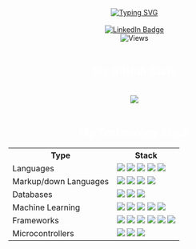 <div align='center'>
<a href="https://git.io/typing-svg"><img src="https://readme-typing-svg.herokuapp.com?font=Iosevka&pause=1000&color=E6E6FA&background=FF272700&center=true&vCenter=true&width=435&lines=I+am+Abhijith+Ajith+;Undergraduate+CSE(IoT);Machine+Learning+Enthusiast;Algorithms+Lover;Optimized+Development" alt="Typing SVG" /></a>
</div>
<br>
<div id="badges" align="center">
    <a href="https://www.linkedin.com/in/abhijith-ajith-16399824b/">
        <img src="https://img.shields.io/badge/LinkedIn-blue?style=for-the-badge&logo=linkedin&logoColor=white" alt="LinkedIn Badge" />
    </a>
</div>
<div id="views" align="center">
    <img src="https://komarev.com/ghpvc/?username=AAbhijithA&style=flat-square&color=blue" alt="Views"/>
</div>
<br>
<div id="ti1" align="center">
    <h2 style='color: white;'>My GitHub Stats</h2>
</div>
<br>
<div id="streaks" align="center">
    <img src="https://github-readme-streak-stats.herokuapp.com/?user=AAbhijithA&theme=tokyonight"/> 
</div>
<br>
<div id="ti1" align="center">
    <h2 style='color: white;'>My Technology Stack</h2>
</div>
<div id="Tab" align="center">
    <table style="width:100%">
        <tr>
            <th>Type</th>
            <th>Stack</th>
        </tr>
        <tr>
            <td>Languages</td>
            <td><img src="https://img.shields.io/badge/Python-FFD43B?style=for-the-badge&logo=python&logoColor=blue"/>
                <img src="https://img.shields.io/badge/C-00599C?style=for-the-badge&logo=c&logoColor=white"/>
                <img src="https://img.shields.io/badge/C%2B%2B-00599C?style=for-the-badge&logo=c%2B%2B&logoColor=white"/>
                <img src="https://img.shields.io/badge/java-%23ED8B00.svg?style=for-the-badge&logo=openjdk&logoColor=white"/>
                <img src="https://img.shields.io/badge/javascript-%23323330.svg?style=for-the-badge&logo=javascript&logoColor=%23F7DF1E"/>
            </td>
        </tr>
        <tr>
            <td>Markup/down Languages</td>
            <td><img src="https://img.shields.io/badge/html5-%23E34F26.svg?style=for-the-badge&logo=html5&logoColor=white"/>
                <img src="https://img.shields.io/badge/CSS3-1572B6?style=for-the-badge&logo=css3&logoColor=white"/>
                <img src="https://img.shields.io/badge/markdown-%23000000.svg?style=for-the-badge&logo=markdown&logoColor=white"/>
                <img src="https://img.shields.io/badge/tailwindcss-%2338B2AC.svg?style=for-the-badge&logo=tailwind-css&logoColor=white"/>
            </td>
        </tr>
        <tr>
            <td>Databases</td>
            <td><img src="https://img.shields.io/badge/mysql-%2300f.svg?style=for-the-badge&logo=mysql&logoColor=white"/>
                <img src="https://img.shields.io/badge/sqlite-%2307405e.svg?style=for-the-badge&logo=sqlite&logoColor=white"/>
                <img src="https://img.shields.io/badge/MongoDB-%234ea94b.svg?style=for-the-badge&logo=mongodb&logoColor=white"/>
            </td>
        </tr>
        <tr>
            <td>Machine Learning</td>
            <td><img src="https://img.shields.io/badge/TensorFlow-FF6F00?style=for-the-badge&logo=tensorflow&logoColor=white"/>
                <img src="https://img.shields.io/badge/OpenCV-27338e?style=for-the-badge&logo=OpenCV&logoColor=white"/>
                <img src="https://img.shields.io/badge/scikit_learn-F7931E?style=for-the-badge&logo=scikit-learn&logoColor=white"/>
                <img src="https://img.shields.io/badge/Pandas-2C2D72?style=for-the-badge&logo=pandas&logoColor=white"/>
                <img src="https://img.shields.io/badge/Numpy-777BB4?style=for-the-badge&logo=numpy&logoColor=white"/>
            </td>
        </tr>
        <tr>
            <td>Frameworks</td>
            <td><img src="https://img.shields.io/badge/Streamlit-FF4B4B?style=for-the-badge&logo=Streamlit&logoColor=white"/>
                <img src="https://img.shields.io/badge/Flask-000000?style=for-the-badge&logo=flask&logoColor=white"/>
                <img src="https://img.shields.io/badge/Django-092E20?style=for-the-badge&logo=django&logoColor=green"/>
                <img src="https://img.shields.io/badge/react-%2320232a.svg?style=for-the-badge&logo=react&logoColor=%2361DAFB"/>
                <img src="https://img.shields.io/badge/express.js-%23404d59.svg?style=for-the-badge&logo=express&logoColor=%2361DAFB"/>
                <img src="https://img.shields.io/badge/node.js-6DA55F?style=for-the-badge&logo=node.js&logoColor=white"/>
            </td>
        </tr>
        <tr>
            <td>Microcontrollers</td>
            <td><img src="https://img.shields.io/badge/Arduino-00979D?style=for-the-badge&logo=Arduino&logoColor=white"/>
                <img src="https://img.shields.io/badge/Raspberry%20Pi-A22846?style=for-the-badge&logo=Raspberry%20Pi&logoColor=white"/>
                <img src="https://img.shields.io/badge/espressif-E7352C.svg?style=for-the-badge&logo=espressif&logoColor=white"/>
            </td>
        </tr>
    </table>
</div>
